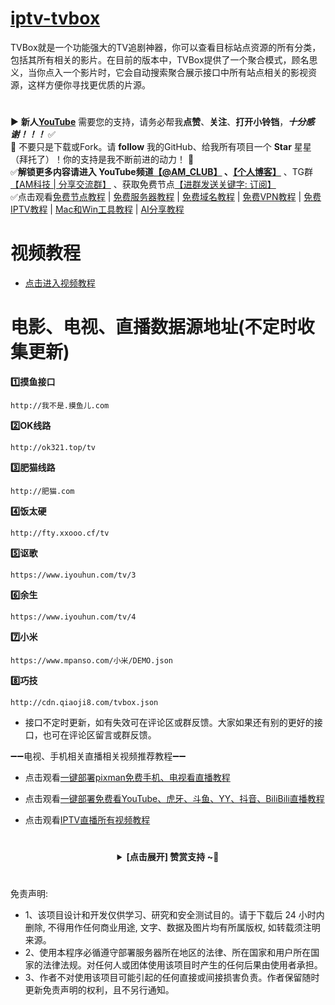 # [iptv-tvbox](https://github.com/amclubs/iptv-tvbox)
TVBox就是一个功能强大的TV追剧神器，你可以查看目标站点资源的所有分类，包括其所有相关的影片。在目前的版本中，TVBox提供了一个聚合模式，顾名思义，当你点入一个影片时，它会自动搜索聚合展示接口中所有站点相关的影视资源，这样方便你寻找更优质的片源。

#
▶️ **新人[YouTube](https://youtube.com/@AM_CLUB)** 需要您的支持，请务必帮我**点赞**、**关注**、**打开小铃铛**，***十分感谢！！！*** ✅
</br>🎁 不要只是下载或Fork。请 **follow** 我的GitHub、给我所有项目一个 **Star** 星星（拜托了）！你的支持是我不断前进的动力！ 💖
</br>✅**解锁更多内容请进入 YouTube频道[【@AM_CLUB】](https://youtube.com/@AM_CLUB) 、[【个人博客】](https://am.809098.xyz)** 、TG群[【AM科技 | 分享交流群】](https://t.me/AM_CLUBS) 、获取免费节点[【进群发送关键字: 订阅】](https://t.me/AM_CLUBS)
</br>✅点击观看[免费节点教程](https://www.youtube.com/playlist?list=PLGVQi7TjHKXbrY0Pk8gm3T7m8MZ-InquF) | [免费服务器教程](https://www.youtube.com/playlist?list=PLGVQi7TjHKXaVlrHP9Du61CaEThYCQaiY) | [免费域名教程](https://www.youtube.com/playlist?list=PLGVQi7TjHKXZGODTvB8DEervrmHANQ1AR) | [免费VPN教程](https://www.youtube.com/playlist?list=PLGVQi7TjHKXY7V2JF-ShRSVwGANlZULdk) | [免费IPTV教程](https://www.youtube.com/playlist?list=PLGVQi7TjHKXbkozDYVsDRJhbnNaEOC76w) | [Mac和Win工具教程](https://www.youtube.com/playlist?list=PLGVQi7TjHKXYBWu65yP8E08HxAu9LbCWm) | [AI分享教程](https://www.youtube.com/playlist?list=PLGVQi7TjHKXaodkM-mS-2Nwggwc5wRjqY)

# 视频教程
- [点击进入视频教程](https://youtu.be/YCq0pEpG2jE)

# 电影、电视、直播数据源地址(不定时收集更新)
  
**1️⃣摸鱼接口**
```
http://我不是.摸鱼儿.com
```
**2️⃣OK线路**
```
http://ok321.top/tv
```
**3️⃣肥猫线路**
```
http://肥猫.com
```
**4️⃣饭太硬**
```
http://fty.xxooo.cf/tv
```
**5️⃣讴歌**
```
https://www.iyouhun.com/tv/3
```
**6️⃣余生**
```
https://www.iyouhun.com/tv/4
```
**7️⃣小米**
```
https://www.mpanso.com/小米/DEMO.json
```
**8️⃣巧技**
```
http://cdn.qiaoji8.com/tvbox.json
```

- 接口不定时更新，如有失效可在评论区或群反馈。大家如果还有别的更好的接口，也可在评论区留言或群反馈。

➖➖电视、手机相关直播相关视频推荐教程➖➖
- 点击观看[一键部署pixman免费手机、电视看直播教程](https://youtu.be/knzPc8Z0jAE)
- 点击观看[一键部署免费看YouTube、虎牙、斗鱼、YY、抖音、BiliBili直播教程](https://youtu.be/_Yw8gKSL1uY)
- 点击观看[IPTV直播所有视频教程](https://www.youtube.com/playlist?list=PLGVQi7TjHKXbkozDYVsDRJhbnNaEOC76w)

  # 
 <center><details><summary><strong> [点击展开] 赞赏支持 ~🧧</strong></summary>
 *我非常感谢您的赞赏和支持，它们将极大地激励我继续创新，持续产生有价值的工作。*
  
 - **USDT-TRC20:** `TWTxUyay6QJN3K4fs4kvJTT8Zfa2mWTwDD`
  
 </details></center>

 #
 免责声明:
 - 1、该项目设计和开发仅供学习、研究和安全测试目的。请于下载后 24 小时内删除, 不得用作任何商业用途, 文字、数据及图片均有所属版权, 如转载须注明来源。
 - 2、使用本程序必循遵守部署服务器所在地区的法律、所在国家和用户所在国家的法律法规。对任何人或团体使用该项目时产生的任何后果由使用者承担。
 - 3、作者不对使用该项目可能引起的任何直接或间接损害负责。作者保留随时更新免责声明的权利，且不另行通知。
 
 
